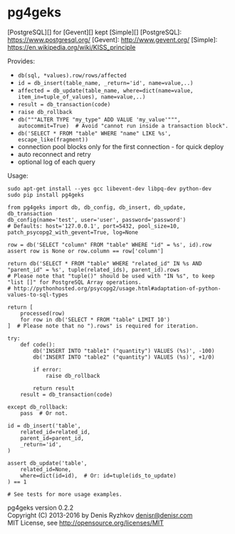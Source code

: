 pg4geks
=======

[PostgreSQL][] for [Gevent][] kept [Simple][]
[PostgreSQL]: https://www.postgresql.org/
[Gevent]: http://www.gevent.org/
[Simple]: https://en.wikipedia.org/wiki/KISS_principle

Provides:
* `db(sql, *values).row/rows/affected`
* `id = db_insert(table_name, _return='id', name=value,..)`
* `affected = db_update(table_name, where=dict(name=value, item_in=tuple_of_values), name=value,..)`
* `result = db_transaction(code)`
* `raise db_rollback`
* `db("""ALTER TYPE "my_type" ADD VALUE 'my_value'""", autocommit=True)  # Avoid "cannot run inside a transaction block".`
* `db('SELECT * FROM "table" WHERE "name" LIKE %s', escape_like(fragment))`
* connection pool blocks only for the first connection - for quick deploy
* auto reconnect and retry
* optional log of each query

Usage:

    sudo apt-get install --yes gcc libevent-dev libpq-dev python-dev
    sudo pip install pg4geks

    from pg4geks import db, db_config, db_insert, db_update, db_transaction
    db_config(name='test', user='user', password='password')
    # Defaults: host='127.0.0.1', port=5432, pool_size=10, patch_psycopg2_with_gevent=True, log=None

    row = db('SELECT "column" FROM "table" WHERE "id" = %s', id).row
    assert row is None or row.column == row['column']

    return db('SELECT * FROM "table" WHERE "related_id" IN %s AND "parent_id" = %s', tuple(related_ids), parent_id).rows
    # Please note that "tuple()" should be used with "IN %s", to keep "list []" for PostgreSQL Array operations.
    # http://pythonhosted.org/psycopg2/usage.html#adaptation-of-python-values-to-sql-types

    return [
        processed(row)
        for row in db('SELECT * FROM "table" LIMIT 10')
    ]  # Please note that no ").rows" is required for iteration.

    try:
        def code():
            db('INSERT INTO "table1" ("quantity") VALUES (%s)', -100)
            db('INSERT INTO "table2" ("quantity") VALUES (%s)', +1/0)

            if error:
                raise db_rollback

            return result
        result = db_transaction(code)

    except db_rollback:
        pass  # Or not.

    id = db_insert('table',
        related_id=related_id,
        parent_id=parent_id,
        _return='id',
    )

    assert db_update('table',
        related_id=None,
        where=dict(id=id),  # Or: id=tuple(ids_to_update)
    ) == 1

    # See tests for more usage examples.

pg4geks version 0.2.2  
Copyright (C) 2013-2016 by Denis Ryzhkov <denisr@denisr.com>  
MIT License, see http://opensource.org/licenses/MIT
